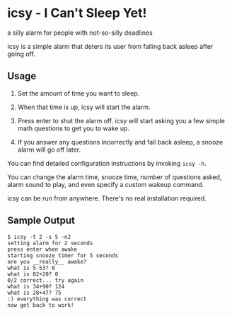 icsy - I Can't Sleep Yet!
=========================

a silly alarm for people with not-so-silly deadlines

icsy is a simple alarm that deters its user from falling back asleep after
going off.


## Usage

1.  Set the amount of time you want to sleep.

2.  When that time is up, icsy will start the alarm.

3.  Press enter to shut the alarm off.  icsy will start asking you a few simple
    math questions to get you to wake up.

4.  If you answer any questions incorrectly and fall back asleep, a snooze
    alarm will go off later.

You can find detailed configuration instructions by invoking `icsy -h`.

You can change the alarm time, snooze time, number of questions asked, alarm
sound to play, and even specify a custom wakeup command.

icsy can be run from anywhere.  There's no real installation required.


## Sample Output

```
$ icsy -t 2 -s 5 -n2
setting alarm for 2 seconds
press enter when awake 
starting snooze timer for 5 seconds
are you __really__ awake?
what is 5-53? 0  
what is 82+20? 0
0/2 correct... try again
what is 34+90? 124
what is 28+47? 75
:) everything was correct
now get back to work!
```
